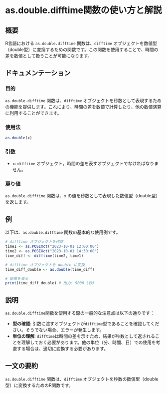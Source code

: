 <!--
Meta Description: # as.double.difftime関数の使い方と解説 ## 概要 R言語における `as.double.difftime` 関数は、`difftime` オブジェクトを数値型（double型）に変換するための関数です。この関数を使用することで、時間の差を数値として扱うことが可能になります。 #...
Meta Keywords: difftime, double, 関数は, double型, time1
-->

# as.double.difftime関数の使い方と解説

## 概要
R言語における `as.double.difftime` 関数は、`difftime` オブジェクトを数値型（double型）に変換するための関数です。この関数を使用することで、時間の差を数値として扱うことが可能になります。

## ドキュメンテーション
### 目的
`as.double.difftime` 関数は、`difftime` オブジェクトを秒数として表現するための機能を提供します。これにより、時間の差を数値で計算したり、他の数値演算に利用することができます。

### 使用法
```R
as.double(x)
```

### 引数
- `x`: `difftime` オブジェクト。時間の差を表すオブジェクトでなければなりません。

### 戻り値
`as.double.difftime` 関数は、`x` の値を秒数として表現した数値型（double型）を返します。

## 例
以下は、`as.double.difftime` 関数の基本的な使用例です。

```R
# difftime オブジェクトを作成
time1 <- as.POSIXct("2023-10-01 12:00:00")
time2 <- as.POSIXct("2023-10-01 14:30:00")
time_diff <- difftime(time2, time1)

# difftime オブジェクトを double に変換
time_diff_double <- as.double(time_diff)

# 結果を表示
print(time_diff_double) # 出力: 9000 (秒)
```

## 説明
`as.double.difftime`関数を使用する際の一般的な注意点は以下の通りです：

- **型の確認**: 引数に渡すオブジェクトが`difftime`型であることを確認してください。そうでない場合、エラーが発生します。
- **単位の理解**: `difftime`は時間の差を示すため、結果が秒数として返されることを理解しておく必要があります。他の単位（分、時間、日）での使用を考慮する場合は、適切に変換する必要があります。

## 一文の要約
`as.double.difftime` 関数は、`difftime` オブジェクトを秒数の数値型（double型）に変換するためのR関数です。